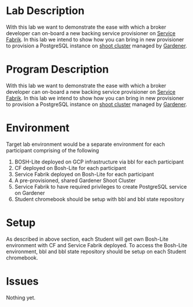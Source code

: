 # Lab Description

With this lab we want to demonstrate the ease with which a broker developer can on-board a new backing service provisioner on [Service Fabrik](https://github.com/cloudfoundry-incubator/service-fabrik-broker). In this lab we intend to show how you can bring in new provisioner to provision a PostgreSQL instance on [shoot cluster](https://kubernetes.io/blog/2018/05/17/gardener/) managed by [Gardener](https://gardener.cloud/).

# Program Description

With this lab we want to demonstrate the ease with which a broker developer can on-board a new backing service provisioner on [Service Fabrik](https://github.com/cloudfoundry-incubator/service-fabrik-broker). In this lab we intend to show how you can bring in new provisioner to provision a PostgreSQL instance on [shoot cluster](https://kubernetes.io/blog/2018/05/17/gardener/) managed by [Gardener](https://gardener.cloud/).

# Environment

Target lab environment would be a separate environment for each participant comprising of the following

1. BOSH-Lite deployed on GCP infrastructure via bbl for each participant
2. CF deployed on Bosh-Lite for each participant
3. Service Fabrik deployed on Bosh-Lite for each participant
4. A pre-provisioned, shared Gardener Shoot Cluster
5. Service Fabrik to have required privileges to create PostgreSQL service on Gardener
6. Student chromebook should be setup with bbl and bbl state repository

# Setup

As described in above section, each Student will get own Bosh-Lite environment with CF and Service Fabrik deployed. To access the Bosh-Lite environment, bbl and bbl state repository should be setup on each Student chromebook.

# Issues
Nothing yet.
